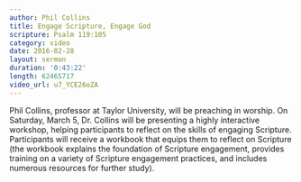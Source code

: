 ```yaml
---
author: Phil Collins
title: Engage Scripture, Engage God
scripture: Psalm 119:105
category: video
date: 2016-02-28
layout: sermon
duration: '0:43:22'
length: 62465717 
video_url: u7_YCE26oZA
---
```


Phil Collins, professor at Taylor University, will be preaching in worship. On Saturday, March 5, Dr. Collins will be presenting a  highly interactive workshop, helping participants to reflect on the skills of engaging Scripture. Participants will receive a workbook that equips them to reflect on Scripture (the workbook explains the foundation of Scripture engagement, provides training on a variety of Scripture engagement practices, and includes numerous resources for further study).
